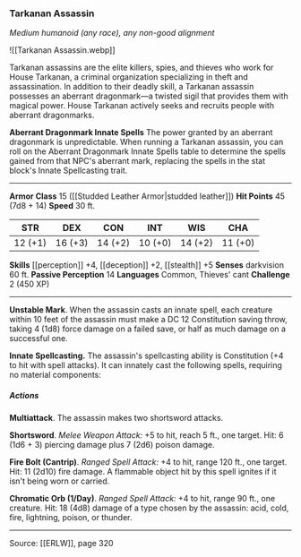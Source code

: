 ### Tarkanan Assassin
_Medium humanoid (any race), any non-good alignment_

![[Tarkanan Assassin.webp]]

Tarkanan assassins are the elite killers, spies, and thieves who work for House Tarkanan, a criminal organization specializing in theft and assassination. In addition to their deadly skill, a Tarkanan assassin possesses an aberrant dragonmark—a twisted sigil that provides them with magical power. House Tarkanan actively seeks and recruits people with aberrant dragonmarks.

**Aberrant Dragonmark Innate Spells** The power granted by an aberrant dragonmark is unpredictable. When running a Tarkanan assassin, you can roll on the Aberrant Dragonmark Innate Spells table to determine the spells gained from that NPC's aberrant mark, replacing the spells in the stat block's Innate Spellcasting trait.








---

**Armor Class** 15 ([[Studded Leather Armor|studded leather]])
**Hit Points** 45 (7d8 + 14)
**Speed** 30 ft.

| STR     | DEX     | CON     | INT     | WIS     | CHA     |
|---------|---------|---------|---------|---------|---------|
| 12 (+1) | 16 (+3) | 14 (+2) | 10 (+0) | 14 (+2) | 11 (+0) |

**Skills** [[perception]] +4, [[deception]] +2, [[stealth]] +5
**Senses** darkvision 60 ft.
**Passive Perception** 14
**Languages** Common, Thieves' cant
**Challenge** 2 (450 XP)

---

**Unstable Mark**. When the assassin casts an innate spell, each creature within 10 feet of the assassin must make a DC 12 Constitution saving throw, taking 4 (1d8) force damage on a failed save, or half as much damage on a successful one.

**Innate Spellcasting.** The assassin's spellcasting ability is Constitution (+4 to hit with spell attacks). It can innately cast the following spells, requiring no material components:

##### Actions
**Multiattack**. The assassin makes two shortsword attacks.

**Shortsword**. _Melee Weapon Attack:_ +5 to hit, reach 5 ft., one target. Hit: 6 (1d6 + 3) piercing damage plus 7 (2d6) poison damage.

**Fire Bolt (Cantrip)**. _Ranged Spell Attack:_ +4 to hit, range 120 ft., one target. Hit: 11 (2d10) fire damage. A flammable object hit by this spell ignites if it isn't being worn or carried.

**Chromatic Orb (1/Day)**. _Ranged Spell Attack:_ +4 to hit, range 90 ft., one creature. Hit: 18 (4d8) damage of a type chosen by the assassin: acid, cold, fire, lightning, poison, or thunder.


---

Source: [[ERLW]], page 320